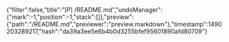{"filter":false,"title":"[P] /README.md","undoManager":{"mark":-1,"position":-1,"stack":[]},"preview":{"path":"/README.md","previewer":"preview.markdown"},"timestamp":1490203289217,"hash":"da39a3ee5e6b4b0d3255bfef95601890afd80709"}
